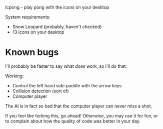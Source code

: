 Icpong - play pong with the icons on your desktop

System requirements:

* Snow Leopard (probably, haven't checked)
* 13 icons on your desktop

# Known bugs
I'll probably be faster to say what *does* work, so I'll do that:

Working:

* Control the left hand side paddle with the arrow keys
* Collision detection (sort of)
* Computer player

The AI is in fact so bad that the computer player can never miss a shot.

If you feel like forking this, go ahead! Otherwise, you may use it for fun, or to complain about how the quality of code was better in your day.
